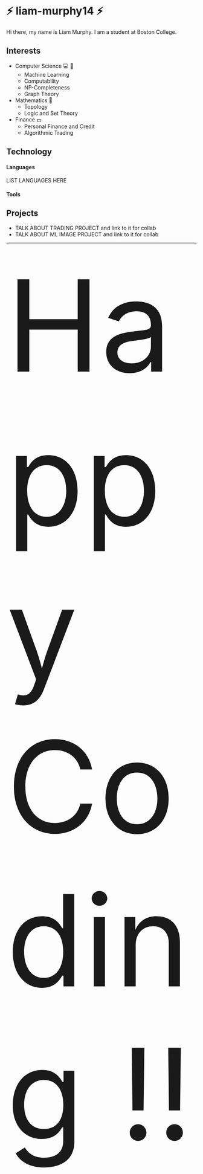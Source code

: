 # :zap: liam-murphy14 :zap:
Hi there, my name is Liam Murphy. I am a student at Boston College.
## Interests
* Computer Science :computer: :microscope:
  * Machine Learning
  * Computability
  * NP-Completeness
  * Graph Theory
* Mathematics :abacus:
  * Topology
  * Logic and Set Theory
* Finance :dollar:
  * Personal Finance and Credit
  * Algorithmic Trading
## Technology
#### Languages
LIST LANGUAGES HERE
#### Tools
## Projects
* TALK ABOUT TRADING PROJECT and link to it for collab
* TALK ABOUT ML IMAGE PROJECT and link to it for collab
-----------
<span style="font-size:24em">Happy Coding !!</span>